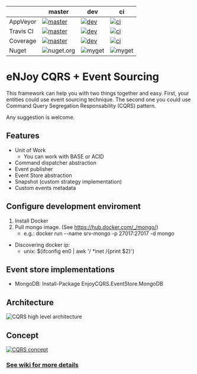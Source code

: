 |           | master                                                                                                                                                      | dev                                                                                                                                                          | ci                                                                                                                                                        |
|-----------|-------------------------------------------------------------------------------------------------------------------------------------------------------------|--------------------------------------------------------------------------------------------------------------------------------------------------------------|-----------------------------------------------------------------------------------------------------------------------------------------------------------|
| AppVeyor  | [![master](https://ci.appveyor.com/api/projects/status/dhjqe9t4s9vel1uu?svg=true)](https://ci.appveyor.com/project/nelsoncvjr/enjoy-cqrs)                   | [![dev](https://ci.appveyor.com/api/projects/status/dhjqe9t4s9vel1uu/branch/dev?svg=true)](https://ci.appveyor.com/project/nelsoncvjr/enjoy-cqrs/branch/dev) | [![ci](https://ci.appveyor.com/api/projects/status/dhjqe9t4s9vel1uu/branch/ci?svg=true)](https://ci.appveyor.com/project/nelsoncvjr/enjoy-cqrs/branch/ci) |
| Travis CI | [![master](https://travis-ci.org/ircnelson/enjoy.cqrs.svg?branch=master)](https://travis-ci.org/ircnelson/enjoy.cqrs)                                       | [![dev](https://travis-ci.org/ircnelson/enjoy.cqrs.svg?branch=dev)](https://travis-ci.org/ircnelson/enjoy.cqrs)                                              | [![ci](https://travis-ci.org/ircnelson/enjoy.cqrs.svg?branch=ci)](https://travis-ci.org/ircnelson/enjoy.cqrs)                                             |
| Coverage  | [![master](https://coveralls.io/repos/github/ircnelson/enjoy.cqrs/badge.svg?branch=master)](https://coveralls.io/github/ircnelson/enjoy.cqrs?branch=master) | [![dev](https://coveralls.io/repos/github/ircnelson/enjoy.cqrs/badge.svg?branch=dev)](https://coveralls.io/github/ircnelson/enjoy.cqrs?branch=dev)           | [![ci](https://coveralls.io/repos/github/ircnelson/enjoy.cqrs/badge.svg?branch=ci)](https://coveralls.io/github/ircnelson/enjoy.cqrs?branch=ci)           |
| Nuget     | ![nuget.org](https://buildstats.info/nuget/enjoycqrs)                                                                                                       | ![myget](https://buildstats.info/myget/enjoy/enjoycqrs)                                                                                                      | ![myget](https://buildstats.info/myget/enjoy/enjoycqrs)                                                                                                   |

# eNJoy CQRS + Event Sourcing
This framework can help you with two things together and easy. 
First, your entities could use event sourcing technique. The second one you could use Command Query Segregation Responsability (CQRS) pattern. 

Any suggestion is welcome.

## Features

* Unit of Work
    - You can work with BASE or ACID
* Command dispatcher abstraction
* Event publisher
* Event Store abstraction
* Snapshot (custom strategy implementation)
* Custom events metadata

## Configure development enviroment

1. Install Docker
2. Pull mongo image. (See https://hub.docker.com/_/mongo/)
	* e.g.: docker run --name srv-mongo -p 27017:27017 -d mongo


* Discovering docker ip:
	* unix: $(ifconfig en0 | awk '/ *inet /{print $2}')


## Event store implementations

* MongoDB: Install-Package EnjoyCQRS.EventStore.MongoDB

## Architecture

![CQRS high level architecture](http://s32.postimg.org/ty18uww45/090615_1544_introductio1_png_w_604.png)

## Concept

[![CQRS concept](http://www.conceptmaps.io/maps/0acfabc1-5e39-4dd7-9590-3b32c2918ec8.png)](http://www.conceptmaps.io/maps/0acfabc1-5e39-4dd7-9590-3b32c2918ec8/detail)

### [See wiki for more details](https://github.com/ircnelson/enjoy.cqrs/wiki)
